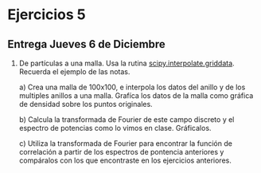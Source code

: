 # Ejercicios 5

## Entrega Jueves 6 de Diciembre

1.  De partículas a una malla. Usa la rutina [scipy.interpolate.griddata](https://docs.scipy.org/doc/scipy/reference/generated/scipy.interpolate.griddata.html). Recuerda el ejemplo de las notas.

    a) Crea una malla de 100x100, e interpola los datos del anillo y de los multiples anillos a una malla. Grafíca los datos de la malla como gráfica de densidad sobre los puntos originales.
    
    b) Calcula la transformada de Fourier de este campo discreto y el espectro de potencias como lo vimos en clase. Gráficalos.
    
    c) Utiliza la transformada de Fourier para encontrar la función de correlación a partir de los espectros de pontencia anteriores y compáralos con los que encontraste en los ejercicios anteriores.
